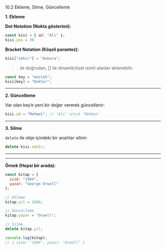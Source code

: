 
10.2 Ekleme, Silme, Güncelleme

**1. Ekleme**

**Dot Notation (Nokta gösterimi):**

```jsx
const kisi = { ad: "Ali" };
kisi.yas = 30
```

**Bracket Notation (Köşeli parantez):**

```jsx
kisi["sehir"] = "Ankara";
```

> . ile doğrudan, [] ile dinamik/özel isimli alanlar eklenebilir.
> 

```jsx
const key = "meslek";
kisi[key] = "Doktor";
```

---

**2. Güncelleme**

Var olan key’e yeni bir değer vererek güncellenir:

```jsx
kisi.ad = "Mehmet"; // 'Ali' artık 'Mehmet'
```

---

**3. Silme**

`delete` ile obje içindeki bir anahtar silinir:

```jsx
delete kisi.sehir;
```

---

 ****

**Örnek (Hepsi bir arada):**

```jsx
const kitap = {
  isim: "1984",
  yazar: "George Orwell"
};

// Ekleme
kitap.yil = 1949;

// Güncelleme
kitap.yazar = "Orwell";

// Silme
delete kitap.yil;

console.log(kitap);
// { isim: "1984", yazar: "Orwell" }

```